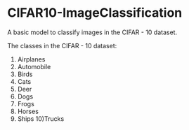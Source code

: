 # CIFAR10-ImageClassification
A basic model to classify images in the CIFAR - 10 dataset.

The classes in the CIFAR - 10 dataset:
1) Airplanes
2) Automobile
3) Birds
4) Cats
5) Deer
6) Dogs
7) Frogs
8) Horses
9) Ships
10)Trucks

